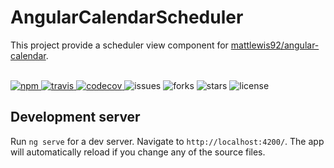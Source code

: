 # AngularCalendarScheduler

This project provide a scheduler view component for [mattlewis92/angular-calendar](https://github.com/mattlewis92/angular-calendar).

<br>
<a href="https://www.npmjs.com/package/angular-calendar-scheduler">
    <img src="https://badge.fury.io/js/angular-calendar-scheduler.svg" alt="npm">
</a> 
<a href="https://travis-ci.org/bm-software/angular-calendar-scheduler">
    <img src="https://travis-ci.org/bm-software/angular-calendar-scheduler.svg?branch=master" alt="travis">
</a> 
<a href="https://codecov.io/gh/bm-software/angular-calendar-scheduler">
    <img src="https://codecov.io/gh/bm-software/angular-calendar-scheduler/branch/master/graph/badge.svg" alt="codecov">
</a>
<img src="https://img.shields.io/github/issues/bm-software/angular-calendar-scheduler.svg" alt="issues">
<img src="https://img.shields.io/github/forks/bm-software/angular-calendar-scheduler.svg" alt="forks">
<img src="https://img.shields.io/github/stars/bm-software/angular-calendar-scheduler.svg" alt="stars">
<img src="https://img.shields.io/github/license/bm-software/angular-calendar-scheduler.svg" alt="license">

## Development server

Run `ng serve` for a dev server. Navigate to `http://localhost:4200/`. The app will automatically reload if you change any of the source files.
